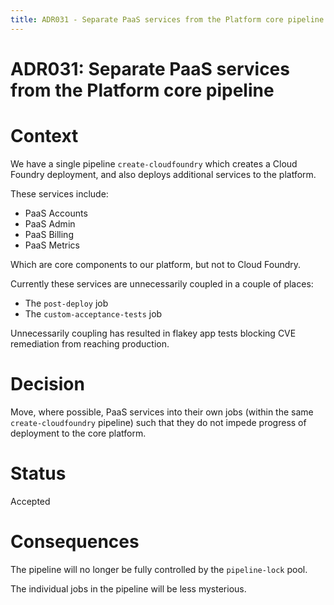 ```yaml
---
title: ADR031 - Separate PaaS services from the Platform core pipeline
---
```


# ADR031: Separate PaaS services from the Platform core pipeline


# Context

We have a single pipeline `create-cloudfoundry` which creates a Cloud Foundry
deployment, and also deploys additional services to the platform.

These services include:

- PaaS Accounts
- PaaS Admin
- PaaS Billing
- PaaS Metrics

Which are core components to our platform, but not to Cloud Foundry.

Currently these services are unnecessarily coupled in a couple of places:

- The `post-deploy` job
- The `custom-acceptance-tests` job

Unnecessarily coupling has resulted in flakey app tests blocking CVE
remediation from reaching production.

# Decision

Move, where possible, PaaS services into their own jobs (within the same
`create-cloudfoundry` pipeline) such that they do not impede progress of
deployment to the core platform.


# Status
Accepted


# Consequences

The pipeline will no longer be fully controlled by the `pipeline-lock` pool.

The individual jobs in the pipeline will be less mysterious.
